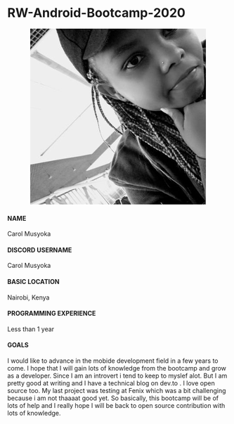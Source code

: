 # RW-Android-Bootcamp-2020
<p align="center">
<img src="images/carol.jpg">
  </p>
  
  
#### NAME
Carol Musyoka

#### DISCORD USERNAME
Carol Musyoka

#### BASIC LOCATION
Nairobi, Kenya


#### PROGRAMMING EXPERIENCE
Less than 1 year

#### GOALS
I would like to advance in the mobide development field in a few years to come. I hope that I will gain lots of knowledge from the bootcamp and grow as a developer. Since I am an introvert i tend to keep to myslef alot. But I am pretty good at writing and I have a technical blog on dev.to . I love open source too. My last project was testing at Fenix which was a bit challenging because i am not thaaaat good yet. So basically, this bootcamp will be of lots of help and I really hope I will be back to open source contribution with lots of knowledge.
